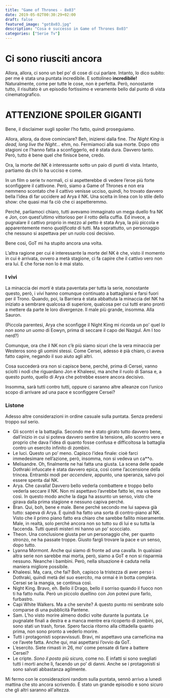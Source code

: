 ```yaml
---
title: "Game of Thrones - 8x03"
date: 2019-05-02T00:30:29+02:00
draft: false
featured_image: "got8x03.jpg"
description: "Cosa è successo in Game of Thrones 8x03"
categories: ["Serie Tv"]
---
```


# Ci sono riusciti ancora
Allora, allora, ci sono un bel po’ di cose di cui parlare. Intanto, lo dico subito: per me è stata una puntata incredibile. E sottolineo **incredibile!**
Naturalmente, come per tutte le cose, non è perfetta. Però, nonostante tutto, il risultato è un episodio fortissimo e veramente bello dal punto di vista cinematografico. 

# ATTENZIONE SPOILER GIGANTI
Bene, il disclaimer sugli spoiler l’ho fatto, quindi proseguiamo. 

Allora, allora, da dove cominciare? Beh, inizierei dalla fine. *The Night King is dead, long live the Night…* ehm, no. Fermiamoci alla sua morte. Dopo otto stagioni ce l’hanno fatta a sconfiggerlo, ed è stata dura. Davvero tanto. Però, tutto è bene quel che finisce bene, credo. 

Ora, la morte del NK è interessante sotto un paio di punti di vista. Intanto, partiamo da chi lo ha ucciso e come. 

In un film o serie tv normali, ci si aspetterebbe di vedere l’eroe più forte sconfiggere il cattivone. Però, siamo a Game of Thrones e non era nemmeno scontato che il cattivo venisse ucciso, quindi, ho trovato davvero bella l’idea di far uccidere ad Arya il NK. Una scelta in linea con lo stile dello show: che quasi mai fa ciò che ci aspetteremmo. 

Perché, parliamoci chiaro, tutti avevamo immaginato un mega duello fra NK e Jon, con quest’ultimo vittorioso per il rotto della cuffia. Ed invece, a pugnalare il cattivo proprio in mezzo al petto è stata Arya, la più piccola e apparentemente meno *qualificata* di tutti. Ma soprattutto, un personaggio che nessuno si aspettava per un ruolo così decisivo.

Bene così, GoT mi ha stupito ancora una volta. 

L’altra ragione per cui è interessante la morte del NK è che, visto il momento in cui è arrivata, ovvero a metà stagione, ci fa capire che il cattivo vero non era lui. E che forse non lo è mai stato.  

### I vivi
La minaccia dei *morti* è stata paventata per tutta la serie, nonostante questo, però, i *vivi* hanno comunque continuato a battagliarsi e farsi fuori per il Trono. Quando, poi, la Barriera è stata abbattuta la minaccia del NK ha iniziato a sembrare qualcosa di superiore, qualcosa per cui tutti erano pronti a mettere da parte le loro divergenze. Il male più grande, insomma. Alla Sauron. 

(Piccola parentesi, Arya che sconfigge il Night King mi ricorda un po' quel *Io non sono un uomo* di Eowyn, prima di seccare il capo dei Nazgul. Am I too nerd?)

Comunque, ora che il NK non c’è più siamo sicuri che la vera minaccia per Westeros sono gli uomini stessi. Come Cersei, adesso è pià chiaro, ci aveva fatto capire, negando il suo aiuto agli altri.  

Cosa succederà ora non si capisce bene, perché, prima di Cersei, vanno sciolti i nodi che riguardano Jon e Khaleesi, ma anche il ruolo di Sansa e, a questo punto, quello di Arya che potrebbe essere ancora decisivo.

Insomma, sarà tutti contro tutti, oppure ci saranno altre alleanze con l’unico scopo di arrivare ad una pace e sconfiggere Cersei? 


### Listone

Adesso altre considerazioni in ordine casuale sulla puntata. Senza predersi troppo sul serio. 

* Gli scontri e la battaglia. Secondo me è stato girato tutto davvero bene, dall’inizio in cui si poteva davvero sentire la tensione, allo scontro vero e proprio che dava l’idea di quanto fosse confusa e difficoltosa la battaglia contro un esercito infinito di zombini. 
* Le luci. Questo un po’ meno. Capisco l’idea finale: cioè farci immedesimare nell’azione, però, insomma, non si vedeva un ca**o. 
* Melisandre. Oh, finalmente ne hai fatta una giusta. La scena delle spade Dothraki infuocate è stata davvero epica, così come l’accensione della trincea. Entrambi modi per *accendere*, appunto, una speranza, salvo poi essere spenta dal NK. 
* Arya. Che cavalla! Davvero bello vederla combattere e troppo bello vederla seccare il NK. Non mi aspettavo l’avrebbe fatto lei, ma va bene così. In questo modo anche la daga ha assunto un senso, visto che girava dalla prima stagione e nessuno capiva perché. 
* Bran. Qui, boh, bene e male. Bene perché secondo me lui sapeva già tutto: sapeva di Arya. E quindi ha fatto una sorta di contro-piano al NK. Visto che il primo piano fatto era chiaro che sarebbe fallito miseramente. Male, in realtà, solo perché ancora non so tutto su di lui e su tutta la faccenda. Tutti questi misteri mi hanno un po’ scocciato. 
* Theon. Una conclusione giusta per un personaggio che, per quanto stronzo, ne ha passate troppe. Giusto fargli trovare la pace e un senso, dopo tutto. 
* Lyanna Mormont. Anche qui siamo di fronte ad una cavalla. In qualsiasi altra serie non sarebbe mai morta, però, siamo a GoT  e non si risparmia nessuno. Neanche i bambini. Però, nella situazione è caduta nella maniera migliore possibile. 
* Khaleesi. Ma, cara, che fai? Boh, capisco la tristezza di aver perso i Dothraki, quindi metà del suo esercito, ma ormai è in botta completa. Cersei se la mangia, se continua così. 
* Night King. Bravo, eh. Bello il Drago, bello il sorriso quando il fuoco non ti ha fatto nulla. Però un piccolo duellino con Jon potevi pure farlo, furbastro. 
* Capi White Walkers. Ma a che servite? A questo punto mi sembrate solo comparse di una pubblicità Pantene. 
* Sam.  L’ho visto morire almeno dodici volte durante la puntata. Le pugnalate finali a destra e a manca mentre era ricoperto di zombini, poi, sono stati un trash, forse. Spero faccia ritorno alla cittadella quanto prima, non sono pronto a vederlo morire. 
* Tutti i protagonisti sopravvissuti. Bravi, mi aspettavo una carneficina ma ce l’avete fatta. Anche qui, mai aspettarsi l’ovvio da GoT. 
* L’esercito. Siete rimasti in 26, mo’ come pensate di fare a battere Cersei?
* Le cripte. *Sono il posto più sicuro,* come no. E infatti si sono svegliati tutti i morti anche lì, facendo un po’ di danni. Anche se i protagonisti si sono salvati abbastanza agilmente. 

Mi fermo con le considerazioni random sulla puntata, sennò arrivo a lunedì mattina che sto ancora scrivendo. È stato un grande episodio e sono sicuro che gli altri saranno all'altezza.